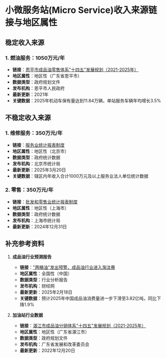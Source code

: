 # 小微服务站(Micro Service)收入来源链接与地区属性

## 稳定收入来源

### 1. 燃油服务：1050万元/年
- **链接**：[恩平市成品油零售体系"十四五"发展规划（2021-2025年）](http://www.enping.gov.cn/jmepsfgj/attachment/0/279/279396/2870215.pdf)
- **地区属性**：地区性（广东省恩平市）
- **数据类型**：政府规划文件
- **发布机构**：恩平市人民政府
- **最新更新**：2021年
- **关键数据**：2025年机动车保有量达到11.84万辆，单站服务车辆年均增长3.5%

## 不稳定收入来源

### 1. 维修服务：350万元/年
- **链接**：[服务业统计报表制度](https://tjj.beijing.gov.cn/zwgkai/tjzd_31386/cgdczd/2024nb2025db/jctjbbzd_2024/gmysdw_2024/202503/P020250324522687890072.pdf)
- **地区属性**：地区性（北京市）
- **数据类型**：政府统计数据
- **发布机构**：北京市统计局
- **最新更新**：2025年3月20日
- **关键数据**：辖区内年收入合计1000万元及以上服务业法人单位统计数据

### 2. 零售：350万元/年
- **链接**：[批发和零售业统计报表制度](https://tjj.sh.gov.cn/cmsres/96/96981183cbb44e4293fe55b622476a11/95f2006c01561b7dedfb25ee31731e29.pdf)
- **地区属性**：地区性（上海市）
- **数据类型**：政府统计数据
- **发布机构**：上海市统计局
- **最新更新**：2024年12月31日

## 补充参考资料

1. **成品油行业预测报告**
   - **链接**：["两桶油"发出预警，成品油行业进入淘汰赛](https://news.caijingmobile.com/article/detail/541147?source_id=40)
   - **地区属性**：全国性（中国）
   - **数据类型**：行业分析报告
   - **发布机构**：财经网
   - **最新更新**：2025年2月18日
   - **关键数据**：预计2025年中国成品油消费量进一步下滑至3.82亿吨，同比下降1.9%

2. **加油站行业数据**
   - **链接**：[湛江市成品油分销体系"十四五"发展规划（2021-2025年）](http://drc.gd.gov.cn/attachment/0/509/509458/4069101.pdf)
   - **地区属性**：地区性（广东省湛江市）
   - **数据类型**：政府规划文件
   - **发布机构**：广东省发展和改革委员会
   - **最新更新**：2022年12月20日
